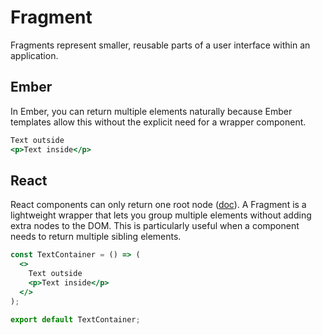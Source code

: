 # Fragment

Fragments represent smaller, reusable parts of a user interface within an application.

## Ember 

In Ember, you can return multiple elements naturally because Ember templates allow this without the explicit need for a wrapper component.

```hbs
Text outside
<p>Text inside</p>
```

## React 

React components can only return one root node ([doc](https://react.dev/reference/react/Fragment)). A Fragment is a lightweight wrapper that lets you group multiple elements without adding extra nodes to the DOM. This is particularly useful when a component needs to return multiple sibling elements.


```jsx
const TextContainer = () => (
  <>
    Text outside
    <p>Text inside</p>
  </>
);

export default TextContainer;
```


